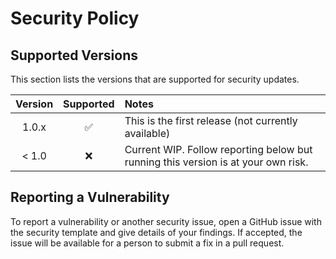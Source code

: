 # Security Policy

## Supported Versions

This section lists the versions that are supported for security updates.

| Version   | Supported            | Notes                                                                             |
| :-------: | :------------------: | :-------------------------------------------------------------------------------- |
| 1.0.x     | :white_check_mark:   | This is the first release (not currently available)                               |
| < 1.0     | :x:                  | Current WIP. Follow reporting below but running this version is at your own risk. |

## Reporting a Vulnerability

To report a vulnerability or another security issue, open a GitHub issue with the security template and give details of your findings. If accepted, the issue will be available for a person to submit a fix in a pull request.
